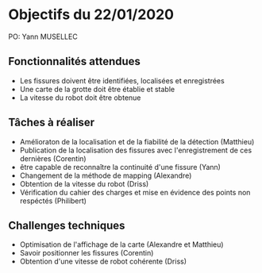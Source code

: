 # Objectifs du 22/01/2020

PO: Yann MUSELLEC


## Fonctionnalités attendues

- Les fissures doivent être identifiées, localisées et enregistrées
- Une carte de la grotte doit être établie et stable
- La vitesse du robot doit être obtenue


## Tâches à réaliser

- Amélioraton de la localisation et de la fiabilité de la détection (Matthieu)
- Publication de la localisation des fissures avec l'enregistrement de ces dernières (Corentin)
- être capable de reconnaître la continuité d'une fissure (Yann)			
- Changement de la méthode de mapping (Alexandre)
- Obtention de la vitesse du robot (Driss)
- Vérification du cahier des charges et mise en évidence des points non respéctés (Philibert)



## Challenges techniques

- Optimisation de l'affichage de la carte (Alexandre et Matthieu)
- Savoir positionner les fissures (Corentin)
- Obtention d'une vitesse de robot cohérente (Driss)

